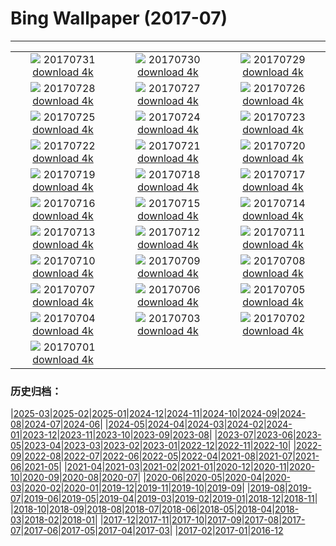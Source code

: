 # Bing Wallpaper (2017-07)
**************
| | | |
| :----: | :----: | :----: |
| ![](https://www.bing.com/az/hprichbg/rb/Nyala_ZH-CN13349334824_1920x1080.jpg) 20170731 [download 4k](https://www.bing.com/az/hprichbg/rb/Nyala_ZH-CN13349334824_UHD.jpg) | ![](https://www.bing.com/az/hprichbg/rb/Mellieha_ZH-CN10970369201_1920x1080.jpg) 20170730 [download 4k](https://www.bing.com/az/hprichbg/rb/Mellieha_ZH-CN10970369201_UHD.jpg) | ![](https://www.bing.com/az/hprichbg/rb/MineralCliffs_ZH-CN11986913181_1920x1080.jpg) 20170729 [download 4k](https://www.bing.com/az/hprichbg/rb/MineralCliffs_ZH-CN11986913181_UHD.jpg) |
| ![](https://www.bing.com/az/hprichbg/rb/WaSqPk_ZH-CN9988391968_1920x1080.jpg) 20170728 [download 4k](https://www.bing.com/az/hprichbg/rb/WaSqPk_ZH-CN9988391968_UHD.jpg) | ![](https://www.bing.com/az/hprichbg/rb/TempleStreet_ZH-CN7471755280_1920x1080.jpg) 20170727 [download 4k](https://www.bing.com/az/hprichbg/rb/TempleStreet_ZH-CN7471755280_UHD.jpg) | ![](https://www.bing.com/az/hprichbg/rb/HuangshanClouds_ZH-CN11669699321_1920x1080.jpg) 20170726 [download 4k](https://www.bing.com/az/hprichbg/rb/HuangshanClouds_ZH-CN11669699321_UHD.jpg) |
| ![](https://www.bing.com/az/hprichbg/rb/WilsonPeakWindow_ZH-CN10363033426_1920x1080.jpg) 20170725 [download 4k](https://www.bing.com/az/hprichbg/rb/WilsonPeakWindow_ZH-CN10363033426_UHD.jpg) | ![](https://www.bing.com/az/hprichbg/rb/ReinebringenRidge_ZH-CN9518224182_1920x1080.jpg) 20170724 [download 4k](https://www.bing.com/az/hprichbg/rb/ReinebringenRidge_ZH-CN9518224182_UHD.jpg) | ![](https://www.bing.com/az/hprichbg/rb/RainbowLorikeets_ZH-CN10796666125_1920x1080.jpg) 20170723 [download 4k](https://www.bing.com/az/hprichbg/rb/RainbowLorikeets_ZH-CN10796666125_UHD.jpg) |
| ![](https://www.bing.com/az/hprichbg/rb/LosMonegros_ZH-CN14671427222_1920x1080.jpg) 20170722 [download 4k](https://www.bing.com/az/hprichbg/rb/LosMonegros_ZH-CN14671427222_UHD.jpg) | ![](https://www.bing.com/az/hprichbg/rb/Econlockhatchee_ZH-CN10577234655_1920x1080.jpg) 20170721 [download 4k](https://www.bing.com/az/hprichbg/rb/Econlockhatchee_ZH-CN10577234655_UHD.jpg) | ![](https://www.bing.com/az/hprichbg/rb/EborFallsVideo_ZH-CN9972229251_1920x1080.jpg) 20170720 [download 4k](https://www.bing.com/az/hprichbg/rb/EborFallsVideo_ZH-CN9972229251_UHD.jpg) |
| ![](https://www.bing.com/az/hprichbg/rb/GlastonburyMoon_ZH-CN10251307154_1920x1080.jpg) 20170719 [download 4k](https://www.bing.com/az/hprichbg/rb/GlastonburyMoon_ZH-CN10251307154_UHD.jpg) | ![](https://www.bing.com/az/hprichbg/rb/Aldabra_ZH-CN8230193511_1920x1080.jpg) 20170718 [download 4k](https://www.bing.com/az/hprichbg/rb/Aldabra_ZH-CN8230193511_UHD.jpg) | ![](https://www.bing.com/az/hprichbg/rb/GeladaSimien_ZH-CN8344110980_1920x1080.jpg) 20170717 [download 4k](https://www.bing.com/az/hprichbg/rb/GeladaSimien_ZH-CN8344110980_UHD.jpg) |
| ![](https://www.bing.com/az/hprichbg/rb/CrescentCityConnection_ZH-CN10387208145_1920x1080.jpg) 20170716 [download 4k](https://www.bing.com/az/hprichbg/rb/CrescentCityConnection_ZH-CN10387208145_UHD.jpg) | ![](https://www.bing.com/az/hprichbg/rb/FelgueirasLighthouse_ZH-CN11182385822_1920x1080.jpg) 20170715 [download 4k](https://www.bing.com/az/hprichbg/rb/FelgueirasLighthouse_ZH-CN11182385822_UHD.jpg) | ![](https://www.bing.com/az/hprichbg/rb/ColorfulSalt_ZH-CN13586718897_1920x1080.jpg) 20170714 [download 4k](https://www.bing.com/az/hprichbg/rb/ColorfulSalt_ZH-CN13586718897_UHD.jpg) |
| ![](https://www.bing.com/az/hprichbg/rb/TuileriesGardenWheel_ZH-CN12655332871_1920x1080.jpg) 20170713 [download 4k](https://www.bing.com/az/hprichbg/rb/TuileriesGardenWheel_ZH-CN12655332871_UHD.jpg) | ![](https://www.bing.com/az/hprichbg/rb/LagazuoiRefuge_ZH-CN12532053341_1920x1080.jpg) 20170712 [download 4k](https://www.bing.com/az/hprichbg/rb/LagazuoiRefuge_ZH-CN12532053341_UHD.jpg) | ![](https://www.bing.com/az/hprichbg/rb/GhostCrab_ZH-CN13597716827_1920x1080.jpg) 20170711 [download 4k](https://www.bing.com/az/hprichbg/rb/GhostCrab_ZH-CN13597716827_UHD.jpg) |
| ![](https://www.bing.com/az/hprichbg/rb/MartapuraMarket_ZH-CN9502204987_1920x1080.jpg) 20170710 [download 4k](https://www.bing.com/az/hprichbg/rb/MartapuraMarket_ZH-CN9502204987_UHD.jpg) | ![](https://www.bing.com/az/hprichbg/rb/DerbyshireSheep_ZH-CN8057416029_1920x1080.jpg) 20170709 [download 4k](https://www.bing.com/az/hprichbg/rb/DerbyshireSheep_ZH-CN8057416029_UHD.jpg) | ![](https://www.bing.com/az/hprichbg/rb/Umbrellas_ZH-CN8739718706_1920x1080.jpg) 20170708 [download 4k](https://www.bing.com/az/hprichbg/rb/Umbrellas_ZH-CN8739718706_UHD.jpg) |
| ![](https://www.bing.com/az/hprichbg/rb/CharcoAzul_ZH-CN9886873901_1920x1080.jpg) 20170707 [download 4k](https://www.bing.com/az/hprichbg/rb/CharcoAzul_ZH-CN9886873901_UHD.jpg) | ![](https://www.bing.com/az/hprichbg/rb/Umbrella_ZH-CN8238029705_1920x1080.jpg) 20170706 [download 4k](https://www.bing.com/az/hprichbg/rb/Umbrella_ZH-CN8238029705_UHD.jpg) | ![](https://www.bing.com/az/hprichbg/rb/SnailsKissing_ZH-CN7861942488_1920x1080.jpg) 20170705 [download 4k](https://www.bing.com/az/hprichbg/rb/SnailsKissing_ZH-CN7861942488_UHD.jpg) |
| ![](https://www.bing.com/az/hprichbg/rb/RestArea_ZH-CN13518721881_1920x1080.jpg) 20170704 [download 4k](https://www.bing.com/az/hprichbg/rb/RestArea_ZH-CN13518721881_UHD.jpg) | ![](https://www.bing.com/az/hprichbg/rb/SonnenblumeHummel_ZH-CN13806822042_1920x1080.jpg) 20170703 [download 4k](https://www.bing.com/az/hprichbg/rb/SonnenblumeHummel_ZH-CN13806822042_UHD.jpg) | ![](https://www.bing.com/az/hprichbg/rb/LongTailedBushtits_ZH-CN9781684264_1920x1080.jpg) 20170702 [download 4k](https://www.bing.com/az/hprichbg/rb/LongTailedBushtits_ZH-CN9781684264_UHD.jpg) |
| ![](https://www.bing.com/az/hprichbg/rb/ConeyIslandAerial_ZH-CN8660420119_1920x1080.jpg) 20170701 [download 4k](https://www.bing.com/az/hprichbg/rb/ConeyIslandAerial_ZH-CN8660420119_UHD.jpg) |  |  |

### 历史归档：

|[2025-03](2025-03/2025-03.md)|[2025-02](2025-02/2025-02.md)|[2025-01](2025-01/2025-01.md)|[2024-12](2024-12/2024-12.md)|[2024-11](2024-11/2024-11.md)|[2024-10](2024-10/2024-10.md)|[2024-09](2024-09/2024-09.md)|[2024-08](2024-08/2024-08.md)|[2024-07](2024-07/2024-07.md)|[2024-06](2024-06/2024-06.md)|
|[2024-05](2024-05/2024-05.md)|[2024-04](2024-04/2024-04.md)|[2024-03](2024-03/2024-03.md)|[2024-02](2024-02/2024-02.md)|[2024-01](2024-01/2024-01.md)|[2023-12](2023-12/2023-12.md)|[2023-11](2023-11/2023-11.md)|[2023-10](2023-10/2023-10.md)|[2023-09](2023-09/2023-09.md)|[2023-08](2023-08/2023-08.md)|
|[2023-07](2023-07/2023-07.md)|[2023-06](2023-06/2023-06.md)|[2023-05](2023-05/2023-05.md)|[2023-04](2023-04/2023-04.md)|[2023-03](2023-03/2023-03.md)|[2023-02](2023-02/2023-02.md)|[2023-01](2023-01/2023-01.md)|[2022-12](2022-12/2022-12.md)|[2022-11](2022-11/2022-11.md)|[2022-10](2022-10/2022-10.md)|
|[2022-09](2022-09/2022-09.md)|[2022-08](2022-08/2022-08.md)|[2022-07](2022-07/2022-07.md)|[2022-06](2022-06/2022-06.md)|[2022-05](2022-05/2022-05.md)|[2022-04](2022-04/2022-04.md)|[2021-08](2021-08/2021-08.md)|[2021-07](2021-07/2021-07.md)|[2021-06](2021-06/2021-06.md)|[2021-05](2021-05/2021-05.md)|
|[2021-04](2021-04/2021-04.md)|[2021-03](2021-03/2021-03.md)|[2021-02](2021-02/2021-02.md)|[2021-01](2021-01/2021-01.md)|[2020-12](2020-12/2020-12.md)|[2020-11](2020-11/2020-11.md)|[2020-10](2020-10/2020-10.md)|[2020-09](2020-09/2020-09.md)|[2020-08](2020-08/2020-08.md)|[2020-07](2020-07/2020-07.md)|
|[2020-06](2020-06/2020-06.md)|[2020-05](2020-05/2020-05.md)|[2020-04](2020-04/2020-04.md)|[2020-03](2020-03/2020-03.md)|[2020-02](2020-02/2020-02.md)|[2020-01](2020-01/2020-01.md)|[2019-12](2019-12/2019-12.md)|[2019-11](2019-11/2019-11.md)|[2019-10](2019-10/2019-10.md)|[2019-09](2019-09/2019-09.md)|
|[2019-08](2019-08/2019-08.md)|[2019-07](2019-07/2019-07.md)|[2019-06](2019-06/2019-06.md)|[2019-05](2019-05/2019-05.md)|[2019-04](2019-04/2019-04.md)|[2019-03](2019-03/2019-03.md)|[2019-02](2019-02/2019-02.md)|[2019-01](2019-01/2019-01.md)|[2018-12](2018-12/2018-12.md)|[2018-11](2018-11/2018-11.md)|
|[2018-10](2018-10/2018-10.md)|[2018-09](2018-09/2018-09.md)|[2018-08](2018-08/2018-08.md)|[2018-07](2018-07/2018-07.md)|[2018-06](2018-06/2018-06.md)|[2018-05](2018-05/2018-05.md)|[2018-04](2018-04/2018-04.md)|[2018-03](2018-03/2018-03.md)|[2018-02](2018-02/2018-02.md)|[2018-01](2018-01/2018-01.md)|
|[2017-12](2017-12/2017-12.md)|[2017-11](2017-11/2017-11.md)|[2017-10](2017-10/2017-10.md)|[2017-09](2017-09/2017-09.md)|[2017-08](2017-08/2017-08.md)|[2017-07](2017-07/2017-07.md)|[2017-06](2017-06/2017-06.md)|[2017-05](2017-05/2017-05.md)|[2017-04](2017-04/2017-04.md)|[2017-03](2017-03/2017-03.md)|
|[2017-02](2017-02/2017-02.md)|[2017-01](2017-01/2017-01.md)|[2016-12](2016-12/2016-12.md)